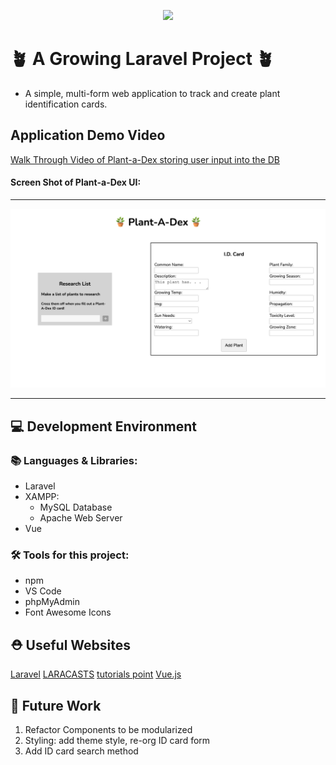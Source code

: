 <p align="center"><a href="https://laravel.com" target="_blank"><img src="https://raw.githubusercontent.com/laravel/art/master/logo-lockup/5%20SVG/2%20CMYK/1%20Full%20Color/laravel-logolockup-cmyk-red.svg" width="400"></a></p>


# 🪴 A Growing Laravel Project 🪴

* A simple, multi-form web application to track and create plant identification cards. 



## Application Demo Video
[Walk Through Video of Plant-a-Dex storing user input into the DB](https://youtu.be/671CYY7cff0)

#### Screen Shot of Plant-a-Dex UI:
***********************************************************************************************

![Screen Shot of Plant-a-Dex UI](public/images/plantadex_ui.png?raw=true "🪴")


***********************************************************************************************
## 💻 Development Environment
### 📚 Languages & Libraries:

- Laravel
- XAMPP:
  - MySQL Database
  - Apache Web Server
- Vue



### 🛠 Tools for this project: 

- npm
- VS Code
- phpMyAdmin
- Font Awesome Icons



## ⛑ Useful Websites
[Laravel](https://laravel.com)
[LARACASTS](https://laracasts.com/topics/vue)
[tutorials point](https://www.tutorialspoint.com/laravel/index.htm)
[Vue.js](https://vuejs.org)




## 🧱 Future Work
1. Refactor Components to be modularized
1. Styling: add theme style, re-org ID card form
1. Add ID card search method

